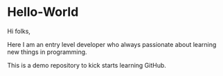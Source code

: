 # Hello-World
Hi folks,

Here I am an entry level developer who always passionate about learning new things in programming. 

This is a demo repository to kick starts learning GitHub.
